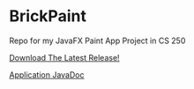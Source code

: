 # BrickPaint
 Repo for my JavaFX Paint App Project in CS 250

[Download The Latest Release!](https://github.com/MattGet/BrickPaint/releases/tag/v1.1.0)
 
[Application JavaDoc](https://mattget.github.io/PaintJavaDocs/com.example.brickpaint/module-summary.html "BrickPaint JavaDoc")
